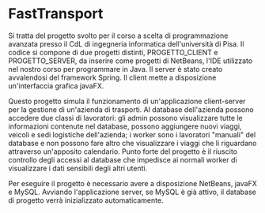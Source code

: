 # FastTransport
Si tratta del progetto svolto per il corso a scelta di programmazione avanzata presso il CdL di ingegneria informatica dell'università di Pisa.
Il codice si compone di due progetti distinti, PROGETTO_CLIENT e PROGETTO_SERVER, da inserire come progetti di NetBeans, l'IDE utilizzato nel nostro corso per programmare in Java.
Il server è stato creato avvalendosi del framework Spring.
Il client mette a disposizione un'interfaccia grafica javaFX.

Questo progetto simula il funzionamento di un'applicazione client-server per la gestione di un'azienda di trasporti.
Al database dell'azienda possono accedere due classi di lavoratori: gli admin possono visualizzare tutte le informazioni contenute nel database, possono aggiungere nuovi viaggi, veicoli e sedi logistiche dell'azienda; i worker sono i lavoratori "manuali" del database e non possono fare altro che visualizzare i viaggi che li riguardano attraverso un'apposito calendario.
Punto forte del progetto è il riuscito controllo degli accessi al database che impedisce ai normali worker di visualizzare i dati sensibili degli altri utenti.

Per eseguire il progetto è necessario avere a disposizione NetBeans, javaFX e MySQL.
Avviando l'applicazione server, se MySQL è già attivo, il database di progetto verrà inizializzato automaticamente.
